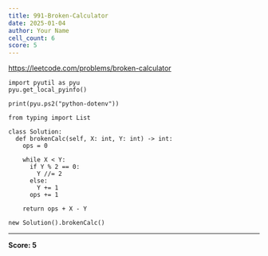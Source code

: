 ```yaml
---
title: 991-Broken-Calculator
date: 2025-01-04
author: Your Name
cell_count: 6
score: 5
---
```


https://leetcode.com/problems/broken-calculator


```
import pyutil as pyu
pyu.get_local_pyinfo()
```


```
print(pyu.ps2("python-dotenv"))
```


```
from typing import List
```


```
class Solution:
  def brokenCalc(self, X: int, Y: int) -> int:
    ops = 0

    while X < Y:
      if Y % 2 == 0:
        Y //= 2
      else:
        Y += 1
      ops += 1

    return ops + X - Y
```


```
new Solution().brokenCalc()
```


---
**Score: 5**
